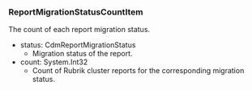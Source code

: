 ### ReportMigrationStatusCountItem
The count of each report migration status.

- status: CdmReportMigrationStatus
  - Migration status of the report.
- count: System.Int32
  - Count of Rubrik cluster reports for the corresponding migration status.
